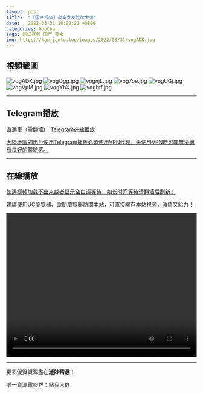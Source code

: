 ```yaml
---
layout: post
title:  "【国产视频】寂寞女友性欲太强"
date:   2022-03-31 10:02:22 +0800
categories: GuoChan
tags: 网红视频 国产 美女
img: https://kanjiantu.top/images/2022/03/31/vogADK.jpg
---
```



## 視頻截圖

![vogADK.jpg](https://kanjiantu.top/images/2022/03/31/vogADK.jpg)
![vogOgg.jpg](https://kanjiantu.top/images/2022/03/31/vogOgg.jpg)
![vognjL.jpg](https://kanjiantu.top/images/2022/03/31/vognjL.jpg)
![vog7oe.jpg](https://kanjiantu.top/images/2022/03/31/vog7oe.jpg)
![vogUGj.jpg](https://kanjiantu.top/images/2022/03/31/vogUGj.jpg)
![vogVpM.jpg](https://kanjiantu.top/images/2022/03/31/vogVpM.jpg)
![vogYhX.jpg](https://kanjiantu.top/images/2022/03/31/vogYhX.jpg)
![vogbtf.jpg](https://kanjiantu.top/images/2022/03/31/vogbtf.jpg)

* * *
## Telegram播放

直通車（需翻墻)：[Telegram在線播放](https://t.me/mimeijingxuan/244)

<u>大陸地區的用戶使用Telegram播放必須使用VPN代理，未使用VPN時可能無法擁有良好的體驗感。</u> 
* * *
## 在線播放
<u>如遇视频加载不出来或者显示空白请等待，如长时间等待请翻墙后刷新！</u>

<u>建議使用UC瀏覽器、歐朋瀏覽器訪問本站，可直接緩存本站視頻，激情又給力！</u>
<center><video src="https://cdn.publer.io/uploads/videos/624498fcdb27977586aabe39/e221ccbeab9c8a9a8e3c114be0cd88d7.mp4" width="100%" height="380px" controls="controls"></video></center>

* * *
更多優質資源盡在**迷妹精選**！

唯一資源電報群：[點我入群](https://t.me/mimeijingxuan)


